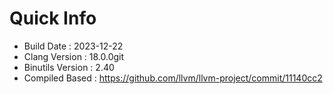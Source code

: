 # Quick Info
* Build Date : 2023-12-22
* Clang Version : 18.0.0git
* Binutils Version : 2.40
* Compiled Based : https://github.com/llvm/llvm-project/commit/11140cc2
